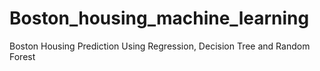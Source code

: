# Boston_housing_machine_learning
Boston Housing Prediction Using Regression, Decision Tree and Random Forest
